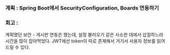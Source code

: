### 계획 : Spring Boot에서 SecurityConfiguration, Boards 연동하기

### 회고 : 
계획했던 보안 - 게시판 연동은 했는데, 설정 불러오기 같은 사소한 데에서 삽질하느라 시간을 많이 잡아먹었다.
JWT에선 token이 따로 존재해서 거기서 사용자 정보를 읽어드릴 수 있다.
